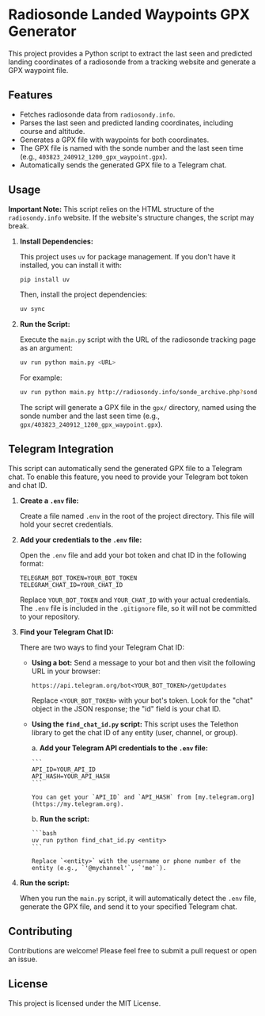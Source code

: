 # Radiosonde Landed Waypoints GPX Generator

This project provides a Python script to extract the last seen and predicted landing coordinates of a radiosonde from a tracking website and generate a GPX waypoint file.

## Features

*   Fetches radiosonde data from `radiosondy.info`.
*   Parses the last seen and predicted landing coordinates, including course and altitude.
*   Generates a GPX file with waypoints for both coordinates.
*   The GPX file is named with the sonde number and the last seen time (e.g., `403823_240912_1200_gpx_waypoint.gpx`).
*   Automatically sends the generated GPX file to a Telegram chat.

## Usage

**Important Note:** This script relies on the HTML structure of the `radiosondy.info` website. If the website's structure changes, the script may break.

1.  **Install Dependencies:**

    This project uses `uv` for package management. If you don't have it installed, you can install it with:

    ```bash
    pip install uv
    ```

    Then, install the project dependencies:

    ```bash
    uv sync
    ```

2.  **Run the Script:**

    Execute the `main.py` script with the URL of the radiosonde tracking page as an argument:

    ```bash
    uv run python main.py <URL>
    ```

    For example:

    ```bash
    uv run python main.py http://radiosondy.info/sonde_archive.php?sondenumber=W1150792
    ```

    The script will generate a GPX file in the `gpx/` directory, named using the sonde number and the last seen time (e.g., `gpx/403823_240912_1200_gpx_waypoint.gpx`).

## Telegram Integration

This script can automatically send the generated GPX file to a Telegram chat. To enable this feature, you need to provide your Telegram bot token and chat ID.

1.  **Create a `.env` file:**

    Create a file named `.env` in the root of the project directory. This file will hold your secret credentials.

2.  **Add your credentials to the `.env` file:**

    Open the `.env` file and add your bot token and chat ID in the following format:

    ```
    TELEGRAM_BOT_TOKEN=YOUR_BOT_TOKEN
    TELEGRAM_CHAT_ID=YOUR_CHAT_ID
    ```

    Replace `YOUR_BOT_TOKEN` and `YOUR_CHAT_ID` with your actual credentials. The `.env` file is included in the `.gitignore` file, so it will not be committed to your repository.

3.  **Find your Telegram Chat ID:**

    There are two ways to find your Telegram Chat ID:

    *   **Using a bot:** Send a message to your bot and then visit the following URL in your browser:

        ```
        https://api.telegram.org/bot<YOUR_BOT_TOKEN>/getUpdates
        ```

        Replace `<YOUR_BOT_TOKEN>` with your bot's token. Look for the "chat" object in the JSON response; the "id" field is your chat ID.

    *   **Using the `find_chat_id.py` script:** This script uses the Telethon library to get the chat ID of any entity (user, channel, or group).

        a.  **Add your Telegram API credentials to the `.env` file:**

            ```
            API_ID=YOUR_API_ID
            API_HASH=YOUR_API_HASH
            ```

            You can get your `API_ID` and `API_HASH` from [my.telegram.org](https://my.telegram.org).

        b.  **Run the script:**

            ```bash
            uv run python find_chat_id.py <entity>
            ```

            Replace `<entity>` with the username or phone number of the entity (e.g., `'@mychannel'`, `'me'`).

4.  **Run the script:**

    When you run the `main.py` script, it will automatically detect the `.env` file, generate the GPX file, and send it to your specified Telegram chat.

## Contributing

Contributions are welcome! Please feel free to submit a pull request or open an issue.

## License

This project is licensed under the MIT License.